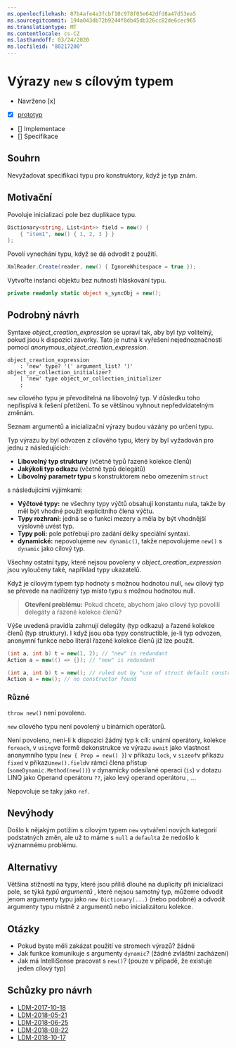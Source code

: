 ```yaml
---
ms.openlocfilehash: 07b4afe4a3fcbf10c978f05e642dfd8a47d53ea5
ms.sourcegitcommit: 194a043db72b9244f8db45db326cc82de6cec965
ms.translationtype: MT
ms.contentlocale: cs-CZ
ms.lasthandoff: 03/24/2020
ms.locfileid: "80217200"
---
```


# <a name="target-typed-new-expressions"></a>Výrazy `new` s cílovým typem

* Navrženo [x]
* [x] [prototyp](https://github.com/alrz/roslyn/tree/features/target-typed-new)
* [] Implementace
* [] Specifikace

## <a name="summary"></a>Souhrn
[summary]: #summary

Nevyžadovat specifikaci typu pro konstruktory, když je typ znám. 

## <a name="motivation"></a>Motivační
[motivation]: #motivation

Povoluje inicializaci pole bez duplikace typu.
```cs
Dictionary<string, List<int>> field = new() {
    { "item1", new() { 1, 2, 3 } }
};
```

Povolí vynechání typu, když se dá odvodit z použití.
```cs
XmlReader.Create(reader, new() { IgnoreWhitespace = true });
```

Vytvořte instanci objektu bez nutnosti hláskování typu.
```cs
private readonly static object s_syncObj = new();
```

## <a name="detailed-design"></a>Podrobný návrh
[design]: #detailed-design

Syntaxe *object_creation_expression* se upraví tak, aby byl *typ* volitelný, pokud jsou k dispozici závorky. Tato je nutná k vyřešení nejednoznačnosti pomocí *anonymous_object_creation_expression*.
```antlr
object_creation_expression
    : 'new' type? '(' argument_list? ')' object_or_collection_initializer?
    | 'new' type object_or_collection_initializer
    ;
```

`new` cílového typu je převoditelná na libovolný typ. V důsledku toho nepřispívá k řešení přetížení. To se většinou vyhnout nepředvídatelným změnám.

Seznam argumentů a inicializační výrazy budou vázány po určení typu.

Typ výrazu by byl odvozen z cílového typu, který by byl vyžadován pro jednu z následujících:

- **Libovolný typ struktury** (včetně typů řazené kolekce členů)
- **Jakýkoli typ odkazu** (včetně typů delegátů)
- **Libovolný parametr typu** s konstruktorem nebo omezením `struct`

s následujícími výjimkami:

- **Výčtové typy:** ne všechny typy výčtů obsahují konstantu nula, takže by měl být vhodné použít explicitního člena výčtu.
- **Typy rozhraní:** jedná se o funkci mezery a měla by být vhodnější výslovně uvést typ.
- **Typy polí:** pole potřebují pro zadání délky speciální syntaxi.
- **dynamické:** nepovolujeme `new dynamic()`, takže nepovolujeme `new()` s `dynamic` jako cílový typ.

Všechny ostatní typy, které nejsou povoleny v *object_creation_expression* jsou vyloučeny také, například typy ukazatelů.

Když je cílovým typem typ hodnoty s možnou hodnotou null, `new` cílový typ se převede na nadřízený typ místo typu s možnou hodnotou null.

> **Otevření problému:** Pokud chcete, abychom jako cílový typ povolili delegáty a řazené kolekce členů?

Výše uvedená pravidla zahrnují delegáty (typ odkazu) a řazené kolekce členů (typ struktury). I když jsou oba typy constructible, je-li typ odvozen, anonymní funkce nebo literál řazené kolekce členů již lze použít.
```cs
(int a, int b) t = new(1, 2); // "new" is redundant
Action a = new(() => {}); // "new" is redundant

(int a, int b) t = new(); // ruled out by "use of struct default constructor"
Action a = new(); // no constructor found
```

### <a name="miscellaneous"></a>Různé

`throw new()` není povoleno.

`new` cílového typu není povolený u binárních operátorů.

Není povoleno, není-li k dispozici žádný typ k cíli: unární operátory, kolekce `foreach`, v `using`ve formě dekonstrukce ve výrazu `await` jako vlastnost anonymního typu (`new { Prop = new() }`) v příkazu `lock`, v `sizeof`v příkazu `fixed` v příkazu`new().field`v rámci člena přístup (`someDynamic.Method(new())`) v dynamicky odesílané operaci (`is`) v dotazu LINQ jako Operand operátoru `??`, jako levý operand operátoru ,  ...

Nepovoluje se taky jako `ref`.

## <a name="drawbacks"></a>Nevýhody
[drawbacks]: #drawbacks

Došlo k nějakým potížím s cílovým typem `new` vytváření nových kategorií podstatných změn, ale už to máme s `null` a `default`a že nedošlo k významnému problému.

## <a name="alternatives"></a>Alternativy
[alternatives]: #alternatives

Většina stížností na typy, které jsou příliš dlouhé na duplicity při inicializaci pole, se týká *typů argumentů* , které nejsou samotný typ, můžeme odvodit jenom argumenty typu jako `new Dictionary(...)` (nebo podobné) a odvodit argumenty typu místně z argumentů nebo inicializátoru kolekce.

## <a name="questions"></a>Otázky
[questions]: #questions

- Pokud byste měli zakázat použití ve stromech výrazů? žádné
- Jak funkce komunikuje s argumenty `dynamic`? (žádné zvláštní zacházení)
- Jak má IntelliSense pracovat s `new()`? (pouze v případě, že existuje jeden cílový typ)

## <a name="design-meetings"></a>Schůzky pro návrh

- [LDM-2017-10-18](https://github.com/dotnet/csharplang/blob/master/meetings/2017/LDM-2017-10-18.md#100)
- [LDM-2018-05-21](https://github.com/dotnet/csharplang/blob/master/meetings/2018/LDM-2018-05-21.md)
- [LDM-2018-06-25](https://github.com/dotnet/csharplang/blob/master/meetings/2018/LDM-2018-06-25.md)
- [LDM-2018-08-22](https://github.com/dotnet/csharplang/blob/master/meetings/2018/LDM-2018-08-22.md#target-typed-new)
- [LDM-2018-10-17](https://github.com/dotnet/csharplang/blob/master/meetings/2018/LDM-2018-10-17.md)
